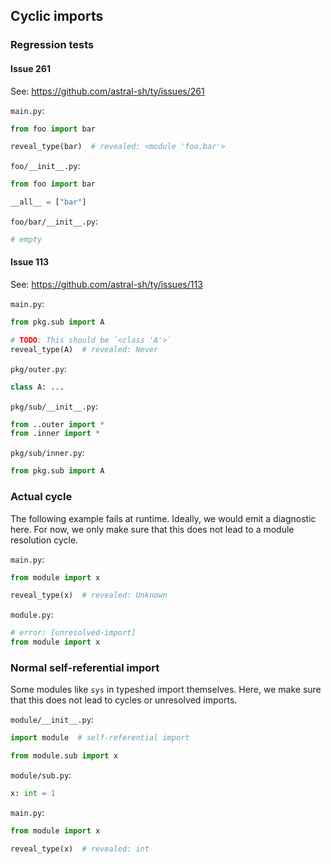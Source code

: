 ## Cyclic imports

### Regression tests

#### Issue 261

See: <https://github.com/astral-sh/ty/issues/261>

`main.py`:

```py
from foo import bar

reveal_type(bar)  # revealed: <module 'foo.bar'>
```

`foo/__init__.py`:

```py
from foo import bar

__all__ = ["bar"]
```

`foo/bar/__init__.py`:

```py
# empty
```

#### Issue 113

See: <https://github.com/astral-sh/ty/issues/113>

`main.py`:

```py
from pkg.sub import A

# TODO: This should be `<class 'A'>`
reveal_type(A)  # revealed: Never
```

`pkg/outer.py`:

```py
class A: ...
```

`pkg/sub/__init__.py`:

```py
from ..outer import *
from .inner import *
```

`pkg/sub/inner.py`:

```py
from pkg.sub import A
```

### Actual cycle

The following example fails at runtime. Ideally, we would emit a diagnostic here. For now, we only
make sure that this does not lead to a module resolution cycle.

`main.py`:

```py
from module import x

reveal_type(x)  # revealed: Unknown
```

`module.py`:

```py
# error: [unresolved-import]
from module import x
```

### Normal self-referential import

Some modules like `sys` in typeshed import themselves. Here, we make sure that this does not lead to
cycles or unresolved imports.

`module/__init__.py`:

```py
import module  # self-referential import

from module.sub import x
```

`module/sub.py`:

```py
x: int = 1
```

`main.py`:

```py
from module import x

reveal_type(x)  # revealed: int
```
